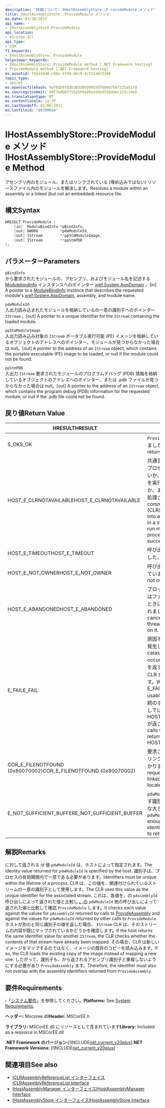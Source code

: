 ```yaml
---
description: '詳細について: IHostAssemblyStore::P rovideModule メソッド'
title: IHostAssemblyStore::ProvideModule メソッド
ms.date: 03/30/2017
api_name:
- IHostAssemblyStore.ProvideModule
api_location:
- mscoree.dll
api_type:
- COM
f1_keywords:
- IHostAssemblyStore::ProvideModule
helpviewer_keywords:
- IHostAssemblyStore::ProvideModule method [.NET Framework hosting]
- ProvideModule method [.NET Framework hosting]
ms.assetid: f42e3dd0-c88e-4748-b6c0-4c515a633180
topic_type:
- apiref
ms.openlocfilehash: 9e783b9f8db303d095995507689d7567225a51fd
ms.sourcegitcommit: ddf7edb67715a5b9a45e3dd44536dabc153c1de0
ms.translationtype: MT
ms.contentlocale: ja-JP
ms.lasthandoff: 02/06/2021
ms.locfileid: "99709014"
---
```

# <a name="ihostassemblystoreprovidemodule-method"></a><span data-ttu-id="92a5f-103">IHostAssemblyStore::ProvideModule メソッド</span><span class="sxs-lookup"><span data-stu-id="92a5f-103">IHostAssemblyStore::ProvideModule Method</span></span>

<span data-ttu-id="92a5f-104">アセンブリ内のモジュール、またはリンクされている (埋め込みではない) リソースファイル内のモジュールを解決します。</span><span class="sxs-lookup"><span data-stu-id="92a5f-104">Resolves a module within an assembly or a linked (but not an embedded) resource file.</span></span>  
  
## <a name="syntax"></a><span data-ttu-id="92a5f-105">構文</span><span class="sxs-lookup"><span data-stu-id="92a5f-105">Syntax</span></span>  
  
```cpp  
HRESULT ProvideModule (  
    [in]  ModuleBindInfo *pBindInfo,  
    [out] DWORD          *pdwModuleId,  
    [out] IStream        **ppStmModuleImage,  
    [out] IStream        **ppStmPDB  
);  
```  
  
## <a name="parameters"></a><span data-ttu-id="92a5f-106">パラメーター</span><span class="sxs-lookup"><span data-stu-id="92a5f-106">Parameters</span></span>  

 `pBindInfo`  
 <span data-ttu-id="92a5f-107">から要求されたモジュールの、アセンブリ、およびモジュール名を記述する [Modulebindinfo](modulebindinfo-structure.md) インスタンスへのポインター <xref:System.AppDomain> 。</span><span class="sxs-lookup"><span data-stu-id="92a5f-107">[in] A pointer to a [ModuleBindInfo](modulebindinfo-structure.md) instance that describes the requested module's <xref:System.AppDomain>, assembly, and module name.</span></span>  
  
 `pdwModuleId`  
 <span data-ttu-id="92a5f-108">入出力読み込まれたモジュールを格納しているの一意の識別子へのポインター `IStream` 。</span><span class="sxs-lookup"><span data-stu-id="92a5f-108">[out] A pointer to a unique identifier for the `IStream` containing the loaded module.</span></span>  
  
 `ppStmModuleImage`  
 <span data-ttu-id="92a5f-109">入出力読み込み対象の `IStream` ポータブル実行可能 (PE) イメージを格納しているオブジェクトのアドレスへのポインター。モジュールが見つからなかった場合は null。</span><span class="sxs-lookup"><span data-stu-id="92a5f-109">[out] A pointer to the address of an `IStream` object, which contains the portable executable (PE) image to be loaded, or null if the module could not be found.</span></span>  
  
 `ppStmPDB`  
 <span data-ttu-id="92a5f-110">入出力 `IStream` 要求されたモジュールのプログラムデバッグ (PDB) 情報を格納しているオブジェクトのアドレスへのポインター、または .pdb ファイルが見つからなかった場合は null。</span><span class="sxs-lookup"><span data-stu-id="92a5f-110">[out] A pointer to the address of an `IStream` object, which contains the program debug (PDB) information for the requested module, or null if the .pdb file could not be found.</span></span>  
  
## <a name="return-value"></a><span data-ttu-id="92a5f-111">戻り値</span><span class="sxs-lookup"><span data-stu-id="92a5f-111">Return Value</span></span>  
  
|<span data-ttu-id="92a5f-112">HRESULT</span><span class="sxs-lookup"><span data-stu-id="92a5f-112">HRESULT</span></span>|<span data-ttu-id="92a5f-113">説明</span><span class="sxs-lookup"><span data-stu-id="92a5f-113">Description</span></span>|  
|-------------|-----------------|  
|<span data-ttu-id="92a5f-114">S_OK</span><span class="sxs-lookup"><span data-stu-id="92a5f-114">S_OK</span></span>|<span data-ttu-id="92a5f-115">`ProvideModule` 正常に返されました。</span><span class="sxs-lookup"><span data-stu-id="92a5f-115">`ProvideModule` returned successfully.</span></span>|  
|<span data-ttu-id="92a5f-116">HOST_E_CLRNOTAVAILABLE</span><span class="sxs-lookup"><span data-stu-id="92a5f-116">HOST_E_CLRNOTAVAILABLE</span></span>|<span data-ttu-id="92a5f-117">共通言語ランタイム (CLR) がプロセスに読み込まれていないか、CLR がマネージコードを実行できない状態であるか、または呼び出しが正常に処理されていません。</span><span class="sxs-lookup"><span data-stu-id="92a5f-117">The common language runtime (CLR) has not been loaded into a process, or the CLR is in a state in which it cannot run managed code or process the call successfully.</span></span>|  
|<span data-ttu-id="92a5f-118">HOST_E_TIMEOUT</span><span class="sxs-lookup"><span data-stu-id="92a5f-118">HOST_E_TIMEOUT</span></span>|<span data-ttu-id="92a5f-119">呼び出しがタイムアウトしました。</span><span class="sxs-lookup"><span data-stu-id="92a5f-119">The call timed out.</span></span>|  
|<span data-ttu-id="92a5f-120">HOST_E_NOT_OWNER</span><span class="sxs-lookup"><span data-stu-id="92a5f-120">HOST_E_NOT_OWNER</span></span>|<span data-ttu-id="92a5f-121">呼び出し元がロックを所有していません。</span><span class="sxs-lookup"><span data-stu-id="92a5f-121">The caller does not own the lock.</span></span>|  
|<span data-ttu-id="92a5f-122">HOST_E_ABANDONED</span><span class="sxs-lookup"><span data-stu-id="92a5f-122">HOST_E_ABANDONED</span></span>|<span data-ttu-id="92a5f-123">ブロックされたスレッドまたはファイバーが待機しているときに、イベントが取り消されました。</span><span class="sxs-lookup"><span data-stu-id="92a5f-123">An event was canceled while a blocked thread or fiber was waiting on it.</span></span>|  
|<span data-ttu-id="92a5f-124">E_FAIL</span><span class="sxs-lookup"><span data-stu-id="92a5f-124">E_FAIL</span></span>|<span data-ttu-id="92a5f-125">原因不明の致命的なエラーが発生しました。</span><span class="sxs-lookup"><span data-stu-id="92a5f-125">An unknown catastrophic failure occurred.</span></span> <span data-ttu-id="92a5f-126">メソッドが E_FAIL を返すと、そのプロセス内で CLR が使用できなくなります。</span><span class="sxs-lookup"><span data-stu-id="92a5f-126">When a method returns E_FAIL, the CLR is no longer usable within the process.</span></span> <span data-ttu-id="92a5f-127">後続のホストメソッドの呼び出しでは HOST_E_CLRNOTAVAILABLE が返されます。</span><span class="sxs-lookup"><span data-stu-id="92a5f-127">Subsequent calls to hosting methods return HOST_E_CLRNOTAVAILABLE.</span></span>|  
|<span data-ttu-id="92a5f-128">COR_E_FILENOTFOUND (0x80070002)</span><span class="sxs-lookup"><span data-stu-id="92a5f-128">COR_E_FILENOTFOUND (0x80070002)</span></span>|<span data-ttu-id="92a5f-129">要求されたアセンブリまたはリンクされたリソースが見つかりませんでした。</span><span class="sxs-lookup"><span data-stu-id="92a5f-129">The requested assembly or linked resource could not be located.</span></span>|  
|<span data-ttu-id="92a5f-130">E_NOT_SUFFICIENT_BUFFER</span><span class="sxs-lookup"><span data-stu-id="92a5f-130">E_NOT_SUFFICIENT_BUFFER</span></span>|<span data-ttu-id="92a5f-131">`pdwModuleId` は、ホストが返す識別子を格納するのに十分な大きさではありません。</span><span class="sxs-lookup"><span data-stu-id="92a5f-131">`pdwModuleId` is not large enough to contain the identifier that the host wants to return.</span></span>|  
  
## <a name="remarks"></a><span data-ttu-id="92a5f-132">解説</span><span class="sxs-lookup"><span data-stu-id="92a5f-132">Remarks</span></span>  

 <span data-ttu-id="92a5f-133">に対して返される id 値 `pdwModuleId` は、ホストによって指定されます。</span><span class="sxs-lookup"><span data-stu-id="92a5f-133">The identity value returned for `pdwModuleId` is specified by the host.</span></span> <span data-ttu-id="92a5f-134">識別子は、プロセスの有効期間内で一意である必要があります。</span><span class="sxs-lookup"><span data-stu-id="92a5f-134">Identifiers must be unique within the lifetime of a process.</span></span> <span data-ttu-id="92a5f-135">CLR は、この値を、関連付けられているストリームの一意の識別子として使用します。</span><span class="sxs-lookup"><span data-stu-id="92a5f-135">The CLR uses this value as the unique identifier for the associated stream.</span></span> <span data-ttu-id="92a5f-136">これは、各値を、の `pAssemblyId` 呼び出しによって返された値と比較し [、の](ihostassemblystore-provideassembly-method.md) `pdwModuleId` 他の呼び出しによって返された値と比較して確認 `ProvideModule` します。</span><span class="sxs-lookup"><span data-stu-id="92a5f-136">It checks each value against the values for `pAssemblyId` returned by calls to [ProvideAssembly](ihostassemblystore-provideassembly-method.md) and against the values for `pdwModuleId` returned by other calls to `ProvideModule`.</span></span> <span data-ttu-id="92a5f-137">ホストが別のと同じ識別子の値を返した場合、 `IStream` CLR は、そのストリームの内容が既にマップされているかどうかを確認します。</span><span class="sxs-lookup"><span data-stu-id="92a5f-137">If the host returns the same identifier value for another `IStream`, the CLR checks whether the contents of that stream have already been mapped.</span></span> <span data-ttu-id="92a5f-138">その場合、CLR は新しいイメージをマップするのではなく、イメージの既存のコピーを読み込みます。</span><span class="sxs-lookup"><span data-stu-id="92a5f-138">If so, the CLR loads the existing copy of the image instead of mapping a new one.</span></span> <span data-ttu-id="92a5f-139">したがって、識別子も、から返されるアセンブリ識別子と重複しないようにする必要があり `ProvideAssembly` ます。</span><span class="sxs-lookup"><span data-stu-id="92a5f-139">Therefore, the identifier must also not overlap with the assembly identifiers returned from `ProvideAssembly`.</span></span>  
  
## <a name="requirements"></a><span data-ttu-id="92a5f-140">要件</span><span class="sxs-lookup"><span data-stu-id="92a5f-140">Requirements</span></span>  

 <span data-ttu-id="92a5f-141">**:**「[システム要件](../../get-started/system-requirements.md)」を参照してください。</span><span class="sxs-lookup"><span data-stu-id="92a5f-141">**Platforms:** See [System Requirements](../../get-started/system-requirements.md).</span></span>  
  
 <span data-ttu-id="92a5f-142">**ヘッダー:** Mscoree.dll</span><span class="sxs-lookup"><span data-stu-id="92a5f-142">**Header:** MSCorEE.h</span></span>  
  
 <span data-ttu-id="92a5f-143">**ライブラリ:** MSCorEE.dll にリソースとして含まれています</span><span class="sxs-lookup"><span data-stu-id="92a5f-143">**Library:** Included as a resource in MSCorEE.dll</span></span>  
  
 <span data-ttu-id="92a5f-144">**.NET Framework のバージョン:**[!INCLUDE[net_current_v20plus](../../../../includes/net-current-v20plus-md.md)]</span><span class="sxs-lookup"><span data-stu-id="92a5f-144">**.NET Framework Versions:** [!INCLUDE[net_current_v20plus](../../../../includes/net-current-v20plus-md.md)]</span></span>  
  
## <a name="see-also"></a><span data-ttu-id="92a5f-145">関連項目</span><span class="sxs-lookup"><span data-stu-id="92a5f-145">See also</span></span>

- [<span data-ttu-id="92a5f-146">ICLRAssemblyReferenceList インターフェイス</span><span class="sxs-lookup"><span data-stu-id="92a5f-146">ICLRAssemblyReferenceList Interface</span></span>](iclrassemblyreferencelist-interface.md)
- [<span data-ttu-id="92a5f-147">IHostAssemblyManager インターフェイス</span><span class="sxs-lookup"><span data-stu-id="92a5f-147">IHostAssemblyManager Interface</span></span>](ihostassemblymanager-interface.md)
- [<span data-ttu-id="92a5f-148">IHostAssemblyStore インターフェイス</span><span class="sxs-lookup"><span data-stu-id="92a5f-148">IHostAssemblyStore Interface</span></span>](ihostassemblystore-interface.md)
